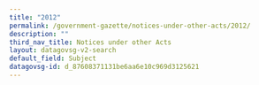 ```yaml
---
title: "2012"
permalink: /government-gazette/notices-under-other-acts/2012/
description: ""
third_nav_title: Notices under other Acts
layout: datagovsg-v2-search
default_field: Subject
datagovsg-id: d_87608371131be6aa6e10c969d3125621
---
```


